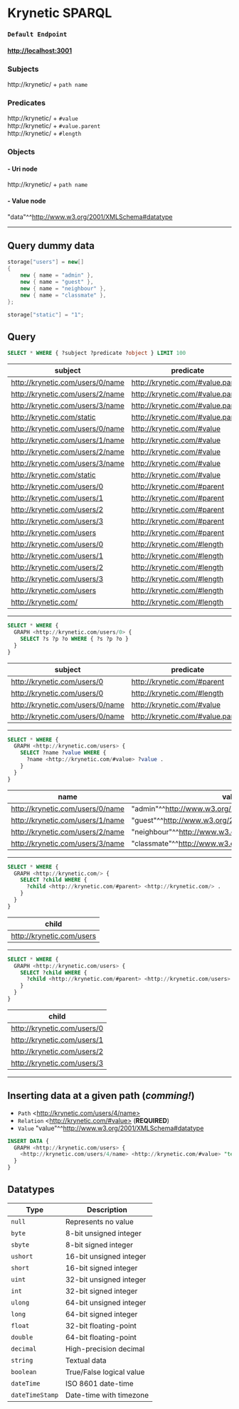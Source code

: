 # Krynetic SPARQL

### `Default Endpoint` 
#### [http://localhost:3001](http://localhost:3001)

### Subjects

http://krynetic/ + `path name`

### Predicates

http://krynetic/ + `#value` \
http://krynetic/ + `#value.parent` \
http://krynetic/ + `#length`

### Objects

#### - Uri node
http://krynetic/ + `path name`

#### - Value node
"data"^^<http://www.w3.org/2001/XMLSchema#datatype>

---

## Query dummy data

```csharp
storage["users"] = new[]
{
    new { name = "admin" },
    new { name = "guest" },
    new { name = "neighbour" },
    new { name = "classmate" },
};

storage["static"] = "1";
```

## Query

```SQL
SELECT * WHERE { ?subject ?predicate ?object } LIMIT 100
```

| subject | predicate | object |
|---------|-----------|--------|
| <http://krynetic.com/users/0/name> | <http://krynetic.com/#value.parent> | <http://krynetic.com/users/0> |
| <http://krynetic.com/users/2/name> | <http://krynetic.com/#value.parent> | <http://krynetic.com/users/2> |
| <http://krynetic.com/users/3/name> | <http://krynetic.com/#value.parent> | <http://krynetic.com/users/3> |
| <http://krynetic.com/static> | <http://krynetic.com/#value.parent> | <http://krynetic.com/> |
| <http://krynetic.com/users/0/name> | <http://krynetic.com/#value> | "admin"^^<http://www.w3.org/2001/XMLSchema#string> |
| <http://krynetic.com/users/1/name> | <http://krynetic.com/#value> | "guest"^^<http://www.w3.org/2001/XMLSchema#string> |
| <http://krynetic.com/users/2/name> | <http://krynetic.com/#value> | "neighbour"^^<http://www.w3.org/2001/XMLSchema#string> |
| <http://krynetic.com/users/3/name> | <http://krynetic.com/#value> | "classmate"^^<http://www.w3.org/2001/XMLSchema#string> |
| <http://krynetic.com/static> | <http://krynetic.com/#value> | "1"^^<http://www.w3.org/2001/XMLSchema#string> |
| <http://krynetic.com/users/0> | <http://krynetic.com/#parent> | <http://krynetic.com/users> |
| <http://krynetic.com/users/1> | <http://krynetic.com/#parent> | <http://krynetic.com/users> |
| <http://krynetic.com/users/2> | <http://krynetic.com/#parent> | <http://krynetic.com/users> |
| <http://krynetic.com/users/3> | <http://krynetic.com/#parent> | <http://krynetic.com/users> |
| <http://krynetic.com/users> | <http://krynetic.com/#parent> | <http://krynetic.com/> |
| <http://krynetic.com/users/0> | <http://krynetic.com/#length> | "1"^^<http://www.w3.org/2001/XMLSchema#int> |
| <http://krynetic.com/users/1> | <http://krynetic.com/#length> | "1"^^<http://www.w3.org/2001/XMLSchema#int> |
| <http://krynetic.com/users/2> | <http://krynetic.com/#length> | "1"^^<http://www.w3.org/2001/XMLSchema#int> |
| <http://krynetic.com/users/3> | <http://krynetic.com/#length> | "1"^^<http://www.w3.org/2001/XMLSchema#int> |
| <http://krynetic.com/users> | <http://krynetic.com/#length> | "4"^^<http://www.w3.org/2001/XMLSchema#int> |
| <http://krynetic.com/> | <http://krynetic.com/#length> | "2"^^<http://www.w3.org/2001/XMLSchema#int> |

---

```SQL
SELECT * WHERE { 
  GRAPH <http://krynetic.com/users/0> {
    SELECT ?s ?p ?o WHERE { ?s ?p ?o }
  }
}
```

| subject | predicate | object |
|---------|-----------|--------|
| <http://krynetic.com/users/0> | <http://krynetic.com/#parent> | <http://krynetic.com/users> |
| <http://krynetic.com/users/0> | <http://krynetic.com/#length> | "1"^^<http://www.w3.org/2001/XMLSchema#int> |
| <http://krynetic.com/users/0/name> | <http://krynetic.com/#value> | "admin"^^<http://www.w3.org/2001/XMLSchema#string> |
| <http://krynetic.com/users/0/name> | <http://krynetic.com/#value.parent> |<http://krynetic.com/users/0> |

---

```SQL
SELECT * WHERE {
  GRAPH <http://krynetic.com/users> {
    SELECT ?name ?value WHERE {
      ?name <http://krynetic.com/#value> ?value .
    }
  }
}
```

| name | value |
|------|-------|
| <http://krynetic.com/users/0/name> | "admin"^^<http://www.w3.org/2001/XMLSchema#string> |
| <http://krynetic.com/users/1/name> | "guest"^^<http://www.w3.org/2001/XMLSchema#string> |
| <http://krynetic.com/users/2/name> | "neighbour"^^<http://www.w3.org/2001/XMLSchema#string> |
| <http://krynetic.com/users/3/name> | "classmate"^^<http://www.w3.org/2001/XMLSchema#string> |

---

```SQL
SELECT * WHERE { 
  GRAPH <http://krynetic.com/> {
    SELECT ?child WHERE {
      ?child <http://krynetic.com/#parent> <http://krynetic.com/> .
    }
  }
}
```

| child |
|-------|
| <http://krynetic.com/users> |

---

```SQL
SELECT * WHERE { 
  GRAPH <http://krynetic.com/users> {
    SELECT ?child WHERE {
      ?child <http://krynetic.com/#parent> <http://krynetic.com/users> .
    }
  }
}
```

| child |
|-------|
| <http://krynetic.com/users/0> |
| <http://krynetic.com/users/1> |
| <http://krynetic.com/users/2> |
| <http://krynetic.com/users/3> |

---

## Inserting data at a given path (*comming!*)

- `Path` \<http://krynetic.com/users/4/name>
- `Relation` \<http://krynetic.com/#value> (**REQUIRED**)
- `Value` "value"^^<http://www.w3.org/2001/XMLSchema#datatype>
```SQL
INSERT DATA {
  GRAPH <http://krynetic.com/users> {
    <http://krynetic.com/users/4/name> <http://krynetic.com/#value> "tester"^^<http://www.w3.org/2001/XMLSchema#string> .
  }
}
```


## Datatypes

| Type          | Description |
|------------------|-------------|
| `null`           | Represents no value |
| `byte`           | 8-bit unsigned integer |
| `sbyte`          | 8-bit signed integer |
| `ushort`         | 16-bit unsigned integer |
| `short`          | 16-bit signed integer |
| `uint`           | 32-bit unsigned integer |
| `int`            | 32-bit signed integer |
| `ulong`          | 64-bit unsigned integer |
| `long`           | 64-bit signed integer |
| `float`          | 32-bit floating-point |
| `double`         | 64-bit floating-point |
| `decimal`        | High-precision decimal |
| `string`         | Textual data |
| `boolean`        | True/False logical value |
| `dateTime`       | ISO 8601 date-time |
| `dateTimeStamp`  | Date-time with timezone |